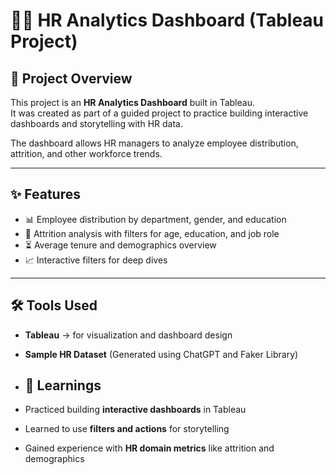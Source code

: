 # 👩‍💼 HR Analytics Dashboard (Tableau Project)

## 📌 Project Overview  
This project is an **HR Analytics Dashboard** built in Tableau.  
It was created as part of a guided project to practice building interactive dashboards and storytelling with HR data.  

The dashboard allows HR managers to analyze employee distribution, attrition, and other workforce trends.

---

## ✨ Features  
- 📊 Employee distribution by department, gender, and education  
- 🔄 Attrition analysis with filters for age, education, and job role  
- ⏳ Average tenure and demographics overview  
- 📈 Interactive filters for deep dives  

---

## 🛠 Tools Used  
- **Tableau** → for visualization and dashboard design  
- **Sample HR Dataset** (Generated using ChatGPT and Faker Library)

- ## 🎯 Learnings  
- Practiced building **interactive dashboards** in Tableau  
- Learned to use **filters and actions** for storytelling  
- Gained experience with **HR domain metrics** like attrition and demographics  
